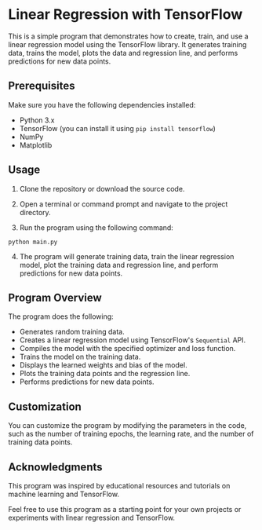 # Linear Regression with TensorFlow

This is a simple program that demonstrates how to create, train, and use a linear regression model using the TensorFlow library. It generates training data, trains the model, plots the data and regression line, and performs predictions for new data points.

## Prerequisites

Make sure you have the following dependencies installed:

- Python 3.x
- TensorFlow (you can install it using `pip install tensorflow`)
- NumPy
- Matplotlib

## Usage

1. Clone the repository or download the source code.

2. Open a terminal or command prompt and navigate to the project directory.

3. Run the program using the following command:

`python main.py`

4. The program will generate training data, train the linear regression model, plot the training data and regression line, and perform predictions for new data points.

## Program Overview

The program does the following:

- Generates random training data.
- Creates a linear regression model using TensorFlow's `Sequential` API.
- Compiles the model with the specified optimizer and loss function.
- Trains the model on the training data.
- Displays the learned weights and bias of the model.
- Plots the training data points and the regression line.
- Performs predictions for new data points.

## Customization

You can customize the program by modifying the parameters in the code, such as the number of training epochs, the learning rate, and the number of training data points.

## Acknowledgments

This program was inspired by educational resources and tutorials on machine learning and TensorFlow.

Feel free to use this program as a starting point for your own projects or experiments with linear regression and TensorFlow.

